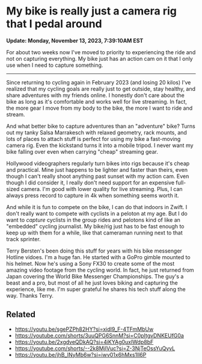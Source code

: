 # My bike is really just a camera rig that I pedal around

**Update: Monday, November 13, 2023, 7:39:10AM EST**

For about two weeks now I've moved to priority to experiencing the ride and not on capturing everything. My bike just has an action cam on it that I only use when I need to capture something.

----

Since returning to cycling again in February 2023 (and losing 20 kilos) I've realized that my cycling goals are really just to get outside, stay healthy, and share adventures with my friends online. I honestly don't care about the bike as long as it's comfortable and works well for live streaming. In fact, the more gear I move from my body to the bike, the more I want to ride and stream.

And what better bike to capture adventures than an "adventure" bike? Turns out my tanky Salsa Marrakesch with relaxed geometry, rack mounts, and lots of places to attach stuff is perfect for using my bike a fast-moving camera rig. Even the kickstand turns it into a mobile tripod. I never want my bike falling over even when carrying "cheap" streaming gear.

Hollywood videographers regularly turn bikes into rigs because it's cheap and practical. Mine just happens to be lighter and faster than theirs, even though I can't really shoot anything past sunset with my action cam. Even though I did consider it, I really don't need support for an expensive full-sized camera. I'm good with lower quality for live streaming. Plus, I can always press record to capture in 4k when something seems worth it.

And while it is fun to compete on the bike, I can do that indoors in Zwift. I don't really want to compete with cyclists in a peloton at my age. But I do want to *capture* cyclists in the group rides and pelotons kind of like an "embedded" cycling journalist. My bike/rig just has to be fast enough to keep up with them for a while, like that cameraman running next to that track sprinter.

Terry Bersten's been doing this stuff for years with his bike messenger Hotline vidoes. I'm a huge fan. He started with a GoPro gimble mounted to his helmet. Now he's using a Sony FX30 to create some of the most amazing video footage from the cycling world. In fact, he just returned from Japan covering the World Bike Messenger Championships. The guy's a beast and a pro, but most of all he just loves biking and capturing the experience, like me. I'm super grateful he shares his tech stuff along the way. Thanks Terry.

## Related

* <https://youtu.be/sgePZPh82HY?si=xidI9_F-4TFmMbUw>
* <https://youtube.com/shorts/3uuQPG6SnnM?si=C0pItgvDNKEUfG0a>
* <https://youtu.be/2xgdveQDkAQ?si=4iKYAg0uxIWdp8bF>
* <https://youtube.com/shorts/--2k8MjIVuc?si=Z-3NjTeOssYuQyvL>
* <https://youtu.be/jhB_INyMb6w?si=iwv01x6hMxs1ll6P>
